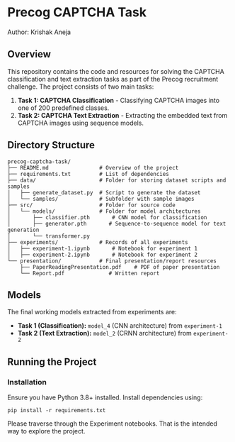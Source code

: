 # Precog CAPTCHA Task

Author: Krishak Aneja

## Overview
This repository contains the code and resources for solving the CAPTCHA classification and text extraction tasks as part of the Precog recruitment challenge. The project consists of two main tasks:

1. **Task 1: CAPTCHA Classification** - Classifying CAPTCHA images into one of 200 predefined classes.
2. **Task 2: CAPTCHA Text Extraction** - Extracting the embedded text from CAPTCHA images using sequence models.

## Directory Structure
```
precog-captcha-task/
├── README.md                # Overview of the project
├── requirements.txt         # List of dependencies
├── data/                    # Folder for storing dataset scripts and samples
│   ├── generate_dataset.py  # Script to generate the dataset
│   └── samples/             # Subfolder with sample images
├── src/                     # Folder for source code
│   └── models/              # Folder for model architectures
│       ├── classifier.pth       # CNN model for classification
│       ├── generator.pth       # Sequence-to-sequence model for text generation
│       └── transformer.py   
├── experiments/             # Records of all experiments
│   ├── experiment-1.ipynb       # Notebook for experiment 1
│   ├── experiment-2.ipynb       # Notebook for experiment 2
└── presentation/            # Final presentation/report resources
    ├── PaperReadingPresentation.pdf    # PDF of paper presentation
    └── Report.pdf              # Written report 
```

## Models
The final working models extracted from experiments are:
- **Task 1 (Classification):** `model_4` (CNN architecture) from `experiment-1`
- **Task 2 (Text Extraction):** `model_2` (CRNN architecture) from `experiment-2`

## Running the Project
### Installation
Ensure you have Python 3.8+ installed. Install dependencies using:
```
pip install -r requirements.txt
```
Please traverse through the Experiment notebooks. That is the intended way to explore the project.
